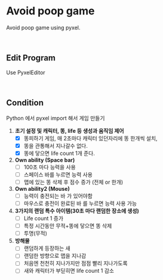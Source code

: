 # **Avoid poop game**
<p>
Avoid poop game using pyxel.
</p>
<br>

## **Edit Program**
<p>
Use PyxelEditor
</p>
<br>

## **Condition**
Python 에서 pyxel import 해서 게임 만들기
1. **초기 설정 및 캐릭터, 똥, life 등 생성과 움직임 제어**
   - [x] 똥피하기 게임, 매 2초마다 캐릭터 있던자리에 똥 한개씩 설치, 
   - [x] 똥을 관통해서 지나갈수 없다. 
   - [x]  똥에 닿으면 life count 1개 준다.

2. **Own ability (Space bar)**
   - [ ] 100초 마다 능력을 사용
   - [ ] 스페이스 바를 누르면 능력 사용
   - [ ] 맵에 있는 똥 삭제 후 점수 증가 (전체 or 한개)

3. **Own ability2 (Mouse)**
   - [ ] 능력이 충전되는 바 가 있어야함
   - [ ] 마우스로 충전이 완료된 바 를 누르면 능력 사용 가능

4. **3가지의 랜덤 특수 아이템(30초 마다 랜덤한 장소에 생성)**
   - [ ] Life count 1 증가
   - [ ] 특정 시간동안 무적+똥에 닿으면 똥 삭제
   - [ ] 투명(무적)

5. **방해물**
   - [ ] 랜덤하게 등장하는 새
   - [ ] 랜덤한 방향으로 맵을 지나감
   - [ ] 처음엔 천천히 지나가지만 점점 빨리 지나가도록
   - [ ] 새와 캐릭터가 부딛히면 life count 1 감소
